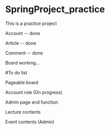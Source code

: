 # SpringProject_practice

This is a practice project

Account -- done

Article -- done

Comment -- done

Board working...

#To do list

Pageable board

Account role (On progress)

Admin page and function

Lecture contents

Event contents (Admin)
